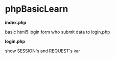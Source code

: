 # phpBasicLearn


**index.php**

basic html5 login form who submit data to login.php

**login.php**

show SESSION's and REQUEST's var 
